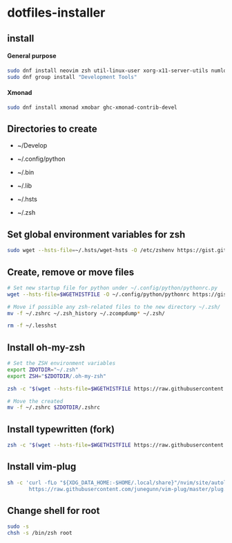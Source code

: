# dotfiles-installer

## install

#### General purpose
```bash
sudo dnf install neovim zsh util-linux-user xorg-x11-server-utils numlockx alacritty clang nodejs libatomic libcxx
sudo dnf group install "Development Tools"
```

#### Xmonad
```bash
sudo dnf install xmonad xmobar ghc-xmonad-contrib-devel
```

## Directories to create

- ~/Develop

- ~/.config/python

- ~/.bin

- ~/.lib

- ~/.hsts

- ~/.zsh

## Set global environment variables for zsh

```bash
sudo wget --hsts-file=~/.hsts/wget-hsts -O /etc/zshenv https://gist.githubusercontent.com/tobimd/9e9647a703872d0ee5aadd58adf4a77e/raw/c768e245820fd9a2bd2dc69cfce9884a66728953/zshenv
```

## Create, remove or move files

```bash
# Set new startup file for python under ~/.config/python/pythonrc.py
wget --hsts-file=$WGETHISTFILE -O ~/.config/python/pythonrc https://gist.githubusercontent.com/tobimd/22dcb09bbd60ab31311b71f3b1dc6432/raw/a200363ff4031d67a8fe337424b2fda0e1ef4a9c/pythonrc.py

# Move if possible any zsh-related files to the new directory ~/.zsh/
mv -f ~/.zshrc ~/.zsh_history ~/.zcompdump* ~/.zsh/

rm -f ~/.lesshst
```

## Install oh-my-zsh

```bash
# Set the ZSH environment variables
export ZDOTDIR="~/.zsh"
export ZSH="$ZDOTDIR/.oh-my-zsh"

zsh -c "$(wget --hsts-file=$WGETHISTFILE https://raw.githubusercontent.com/ohmyzsh/ohmyzsh/master/tools/install.sh -O -)"

# Move the created 
mv -f ~/.zshrc $ZDOTDIR/.zshrc
```

## Install typewritten (fork)

```bash
zsh -c "$(wget --hsts-file=$WGETHISTFILE https://raw.githubusercontent.com/tobimd/typewritten/main/scripts/install.sh -O -)"
```

## Install vim-plug
```bash
sh -c 'curl -fLo "${XDG_DATA_HOME:-$HOME/.local/share}"/nvim/site/autoload/plug.vim --create-dirs \
       https://raw.githubusercontent.com/junegunn/vim-plug/master/plug.vim'
```

## Change shell for root

```bash
sudo -s
chsh -s /bin/zsh root
```
